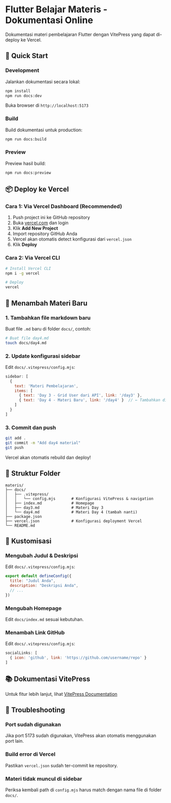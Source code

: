 # Flutter Belajar Materis - Dokumentasi Online

Dokumentasi materi pembelajaran Flutter dengan VitePress yang dapat di-deploy ke Vercel.

## 🚀 Quick Start

### Development

Jalankan dokumentasi secara lokal:

```bash
npm install
npm run docs:dev
```

Buka browser di `http://localhost:5173`

### Build

Build dokumentasi untuk production:

```bash
npm run docs:build
```

### Preview

Preview hasil build:

```bash
npm run docs:preview
```

## 📦 Deploy ke Vercel

### Cara 1: Via Vercel Dashboard (Recommended)

1. Push project ini ke GitHub repository
2. Buka [vercel.com](https://vercel.com) dan login
3. Klik **Add New Project**
4. Import repository GitHub Anda
5. Vercel akan otomatis detect konfigurasi dari `vercel.json`
6. Klik **Deploy**

### Cara 2: Via Vercel CLI

```bash
# Install Vercel CLI
npm i -g vercel

# Deploy
vercel
```

## 📝 Menambah Materi Baru

### 1. Tambahkan file markdown baru

Buat file `.md` baru di folder `docs/`, contoh:

```bash
# Buat file day4.md
touch docs/day4.md
```

### 2. Update konfigurasi sidebar

Edit `docs/.vitepress/config.mjs`:

```js
sidebar: [
  {
    text: 'Materi Pembelajaran',
    items: [
      { text: 'Day 3 - Grid User dari API', link: '/day3' },
      { text: 'Day 4 - Materi Baru', link: '/day4' }  // ← Tambahkan di sini
    ]
  }
]
```

### 3. Commit dan push

```bash
git add .
git commit -m "Add day4 material"
git push
```

Vercel akan otomatis rebuild dan deploy!

## 📁 Struktur Folder

```
materis/
├── docs/
│   ├── .vitepress/
│   │   └── config.mjs       # Konfigurasi VitePress & navigation
│   ├── index.md             # Homepage
│   ├── day3.md              # Materi Day 3
│   └── day4.md              # Materi Day 4 (tambah nanti)
├── package.json
├── vercel.json              # Konfigurasi deployment Vercel
└── README.md
```

## 🎨 Kustomisasi

### Mengubah Judul & Deskripsi

Edit `docs/.vitepress/config.mjs`:

```js
export default defineConfig({
  title: "Judul Anda",
  description: "Deskripsi Anda",
  // ...
})
```

### Mengubah Homepage

Edit `docs/index.md` sesuai kebutuhan.

### Menambah Link GitHub

Edit `docs/.vitepress/config.mjs`:

```js
socialLinks: [
  { icon: 'github', link: 'https://github.com/username/repo' }
]
```

## 📚 Dokumentasi VitePress

Untuk fitur lebih lanjut, lihat [VitePress Documentation](https://vitepress.dev)

## 🔧 Troubleshooting

### Port sudah digunakan

Jika port 5173 sudah digunakan, VitePress akan otomatis menggunakan port lain.

### Build error di Vercel

Pastikan `vercel.json` sudah ter-commit ke repository.

### Materi tidak muncul di sidebar

Periksa kembali path di `config.mjs` harus match dengan nama file di folder `docs/`.
